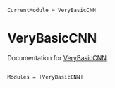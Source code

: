 ```@meta
CurrentModule = VeryBasicCNN
```

# VeryBasicCNN

Documentation for [VeryBasicCNN](https://github.com/kchu25/VeryBasicCNN.jl).

```@index
```

```@autodocs
Modules = [VeryBasicCNN]
```

